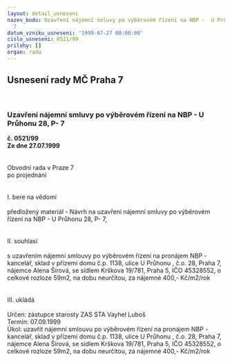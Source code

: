 ```yaml
---
layout: detail_usneseni
nazev_bodu: Uzavření nájemní smluvy po výběrovém řízení na NBP -  U Průhonu 28, P-
  7
datum_vzniku_usneseni: '1999-07-27 00:00:00'
cislo_usneseni: 0521/99
prilohy: []
organ: rada
---
```

<div id="ucUsn_pList" class="usn">
	<span><h2>Usnesení rady MČ Praha 7 </h2>
<br></span><div class="standBody">
<span><h3>Uzavření nájemní smluvy po výběrovém řízení na NBP -  U Průhonu 28, P- 7</h3></span><div class="center">
		<strong>č. 0521/99</strong><br>
	</div>
<div class="center">
		<strong>Ze dne 27.07.1999</strong><br><br>
	</div>
<br>Obvodní rada v Praze 7<br>po projednání<br><br><br>I.	bere na vědomí<br><br> předložený materiál - Návrh na uzavření nájemní smluvy po výběrovém řízení na NBP - U Průhonu 28, P- 7, <br><br><br>II.	souhlasí <br><br>s uzavřením nájemní smlouvy po výběrovém řízení na pronájem NBP - kancelář, sklad v přízemí domu č.p. 1138, ulice U Průhonu , č.o. 28, Praha 7, nájemce Alena  Šírová, se sídlem Krškova 19/781, Praha 5, IČO 45328552, o celkové rozloze 59m2, na dobu neurčitou, za nájemné 400,- Kč/m2/rok<br><br><br>III.	ukládá <br><br> Určen:	zástupce starosty 	ZAS STA Vayhel Luboš<br>Termín: 07.09.1999<br>Úkol:	uzavřít nájemní smlouvu po výběrovém řízení na pronájem NBP - kancelář, sklad v přízemí domu č.p. 1138, ulice U Průhonu , č.o. 28, Praha 7, nájemce Alena  Šírová, se sídlem Krškova 19/781, Praha 5, IČO 45328552, o celkové rozloze 59m2, na dobu neurčitou, za nájemné 400,- Kč/m2/rok<br>
</div>
</div>
